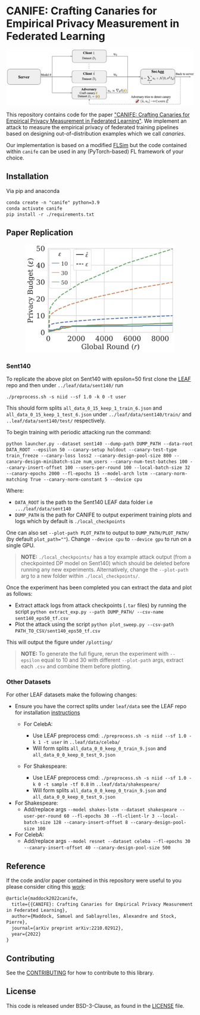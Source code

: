 # CANIFE: Crafting Canaries for Empirical Privacy Measurement in Federated Learning

<p align="center">
  <img src="./assets/canife.png">
</p>

This repository contains code for the paper ["CANIFE: Crafting Canaries for Empirical Privacy Measurement in Federated Learning"](https://arxiv.org/abs/2210.02912). We implement an attack to measure the empirical privacy of federated training pipelines based on designing out-of-distribution examples which we call *canaries*. 

Our implementation is based on a modified [FLSim](https://github.com/facebookresearch/FLSim) but the code contained within `canife` can be used in any (PyTorch-based) FL framework of your choice.

## Installation

Via pip and anaconda

```
conda create -n "canife" python=3.9 
conda activate canife
pip install -r ./requirements.txt
```

## Paper Replication

<p align="center">
  <img src="./assets/sent140_tf.png" width="400">
</p>

### Sent140
To replicate the above plot on Sent140 with epsilon=50 first clone the [LEAF](https://github.com/TalwalkarLab/leaf/tree/master/data/sent140) repo and then under `../leaf/data/sent140/` run

```
./preprocess.sh -s niid --sf 1.0 -k 0 -t user
```

This should form splits `all_data_0_15_keep_1_train_6.json` and `all_data_0_15_keep_1_test_6.json` under `../leaf/data/sent140/train/` and `..leaf/data/sent140/test/` respectively.

To begin training with periodic attacking run the command:

```
python launcher.py --dataset sent140 --dump-path DUMP_PATH --data-root DATA_ROOT --epsilon 50 --canary-setup holdout --canary-test-type train_freeze --canary-loss loss2 --canary-design-pool-size 800 --canary-design-minibatch-size num_users --canary-num-test-batches 100 --canary-insert-offset 100 --users-per-round 100 --local-batch-size 32 --canary-epochs 2000 --fl-epochs 15 --model-arch lstm --canary-norm-matching True --canary-norm-constant 5 --device cpu
```

Where:
* `DATA_ROOT` is the path to the Sent140 LEAF data folder i.e `.../leaf/data/sent140` 
* `DUMP_PATH` is the path for CANIFE to output experiment training plots and logs which by default is `./local_checkpoints`

One can also set `--plot-path PLOT_PATH` to output to `DUMP_PATH/PLOT_PATH/` (by default `plot_path=""`). Change `--device cpu` to `--device gpu` to run on a single GPU.

> **NOTE:** `./local_checkpoints/` has a toy example attack output (from a checkpointed DP model on Sent140) which should be deleted before running any new experiments. Alternatively, change the `--plot-path` arg to a new folder within `./local_checkpoints/`.

Once the experiment has been completed you can extract the data and plot as follows:
* Extract attack logs from attack checkpoints (`.tar` files) by running the script `python extract_exp.py --path DUMP_PATH/ --csv-name sent140_eps50_tf.csv`
* Plot the attack using the script `python plot_sweep.py --csv-path PATH_TO_CSV/sent140_eps50_tf.csv`

This will output the figure under `/plotting/`

> **NOTE:** To generate the full figure, rerun the experiment with `--epsilon` equal to 10 and 30 with different `--plot-path` args, extract each `.csv` and combine them before plotting.
### Other Datasets
For other LEAF datasets make the following changes:

* Ensure you have the correct splits under `leaf/data` see the LEAF repo for installation [instructions](https://github.com/TalwalkarLab/leaf)
  * For CelebA: 
    * Use LEAF preprocess cmd: `./preprocess.sh -s niid --sf 1.0 -k 1 -t user` in `..leaf/data/celeba/`
    * Will form splits `all_data_0_0_keep_0_train_9.json` and `all_data_0_0_keep_0_test_9.json`
  
  * For Shakespeare:
    * Use LEAF preprocess cmd: `./preprocess.sh -s niid --sf 1.0 -k 0 -t sample -tf 0.8` in `..leaf/data/shakespeare/`
    * Will form splits `all_data_0_0_keep_0_train_9.json` and `all_data_0_0_keep_0_test_9.json`
* For Shakespeare:
  * Add/replace args `--model shakes-lstm --dataset shakespeare --user-per-round 60 --fl-epochs 30 --fl-client-lr 3 --local-batch-size 128 --canary-insert-offset 8 --canary-design-pool-size 100`
* For CelebA:
  * Add/replace args `--model resnet --dataset celeba --fl-epochs 30 --canary-insert-offset 40 --canary-design-pool-size 500`

## Reference

If the code and/or paper contained in this repository were useful to you please consider citing this [work](https://arxiv.org/abs/2210.02912):
```
@article{maddock2022canife,
  title={{CANIFE}: Crafting Canaries for Empirical Privacy Measurement in Federated Learning},
  author={Maddock, Samuel and Sablayrolles, Alexandre and Stock, Pierre},
  journal={arXiv preprint arXiv:2210.02912},
  year={2022}
}
```

## Contributing
See the [CONTRIBUTING](https://github.com/facebookresearch/canife/blob/main/CONTRIBUTING.md) for how to contribute to this library.


## License
This code is released under BSD-3-Clause, as found in the [LICENSE](https://github.com/facebookresearch/canife/blob/main/LICENSE) file.
